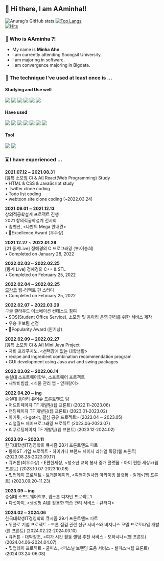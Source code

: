 ## 👋 Hi there, I am AAminha!!

![Anurag's GitHub stats](https://github-readme-stats.vercel.app/api?username=aaminha&show_icons=true&theme=radical) [![Top Langs](https://github-readme-stats.vercel.app/api/top-langs/?username=aaminha&langs_count=10&layout=compact&theme=dark)](https://github.com/aaminha/aaminha)
<br />
[![Hits](https://hits.seeyoufarm.com/api/count/incr/badge.svg?url=https%3A%2F%2Fgithub.com%2Fgjbae1212%2Fhit-counter)](https://hits.seeyoufarm.com)                    

### 🤔 Who is AAminha ?!
* My name is __Minha Ahn__.
* I am currently attending Soongsil University.
* I am majoring in software.
* I am convergence majoring in Bigdata.

### :wrench: The technique I've used at least once is ...
#### Studying and Use well
<img src="https://img.shields.io/badge/javascript-F7DF1E?style=for-the-badge&logo=javascript&logoColor=white"> <img src="https://img.shields.io/badge/typescript-3178C6?style=for-the-badge&logo=typescript&logoColor=white"> <img src="https://img.shields.io/badge/react-61DAFB?style=for-the-badge&logo=react&logoColor=white"> <img src="https://img.shields.io/badge/tailwindcss-06B6D4?style=for-the-badge&logo=tailwindcss&logoColor=white"> <img src="https://img.shields.io/badge/reactquery-FF4154?style=for-the-badge&logo=reactquery&logoColor=white"> <img src="https://img.shields.io/badge/recoil-f26b00?style=for-the-badge&logo=">
#### Have used
<img src="https://img.shields.io/badge/c-A8B9CC?style=for-the-badge&logo=c&logoColor=white"> <img src="https://img.shields.io/badge/c++-00599C?style=for-the-badge&logo=c++&logoColor=white"> <img src="https://img.shields.io/badge/python-3776AB?style=for-the-badge&logo=python&logoColor=white"> <img src="https://img.shields.io/badge/JAVA-007396?style=for-the-badge&logo=java&logoColor=white"> <img src="https://img.shields.io/badge/r-276DC3?style=for-the-badge&logo=r&logoColor=white"> <img src="https://img.shields.io/badge/html5-E34F26?style=for-the-badge&logo=html5&logoColor=white"> <img src="https://img.shields.io/badge/css-1572B6?style=for-the-badge&logo=css3&logoColor=white">
#### Tool
<img src="https://img.shields.io/badge/github-181717?style=for-the-badge&logo=github&logoColor=white"> <img src="https://img.shields.io/badge/slack-4A154B?style=for-the-badge&logo=slack&logoColor=white">

### :hourglass: I have experienced ...
__2021.07.12 ~ 2021.08.31__  
[융특 소모임 Ci & Ai] React(Web Programming) Study  
• HTML & CSS & JavaScript study  
• Twitter clone coding  
• Todo list coding  
• webtoon site clone coding (~2022.03.24)

__2021.09.01 ~ 2021.12.13__  
창의적공학설계 프로젝트 진행  
2021 창의적공학설계 전시회  
• 솦벤션, <나만의 Mega 안내견>  
• 🏅Excellence Award (우수상)  

__2021.12.27 ~ 2022.01.28__  
[21 동계Live] 정혜경의 C 프로그래밍 (부:이승희)  
• Completed on January 28, 2022

__2022.02.03 ~ 2022.02.25__  
[동계 Live] 정혜경의 C++ & STL  
• Completed on February 25, 2022

__2022.02.04 ~ 2022.02.25__  
[모각코](https://cafe.naver.com/codeuniv) 웹-리액트 편 스터디  
• Completed on February 25, 2022

__2022.02.07 ~ 2022.03.29__  
구글 클라우드 이노베이션 컨테스트 참여  
• SOS(Student Office Service), 소모임 및 동아리 운영 편리를 위한 서비스 제작  
• 우승 후보팀 선정  
• 🏅Popularity Award (인기상)

__2022.02.09 ~ 2022.02.27__  
[융특 소모임 Ci & Ai] Mini Java Project  
• 자바 프라푸치노, <선택장애 없는 대학생활>  
• recipe and ingredient combination recommendation program  
• GUI development using Java awt and swing packages 

__2022.03.02 ~ 2022.06.14__  
숭실대 소프트웨어학부, 소프트웨어 프로젝트   
• 새싹비빔밥, <식물 관리 앱 - 잎파랑이>

__2022.04.20 ~ ing__  
숭실대 동아리 유어슈 프론트엔드 팀  
• 어드민페이지 TF 개발팀(웹 프론트) (2022.11-2023.06)  
• 랜딩페이지 TF 개발팀(웹 프론트) (2023.01-2023.02)  
• 아가릿, <i-got-it, 결심 공유 프로젝트> (2023.04 ~ 2023.05)  
• 리얼월드 페어프로그래밍 프로젝트 (2023.06-2023.07)  
• 리쿠르팅페이지 TF 개발팀(웹 프론트) (2023.12-2024.02)  

__2023.09 ~ 2023.11__  
한국대학생IT경영학회 큐시즘 28기 프론트엔드 파트  
• 동아ST 기업 프로젝트 - 하이카디 브랜드 페이지 리뉴얼 확장(웹 프론트) (2023.08.28-2023.09.17)  
• 큐커톤(최우수상) - E편한세상, <청소년 교육 봉사 중개 플랫폼 - 아이 편한 세상>(웹 프론트) (2023.10.07-2023.10.08)  
• 밋업데이 프로젝트 - 트래블메이커, <여행지원사업 아카이빙 플랫폼 - 갈래>(웹 프론트) (2023.09.20-11.23)  

__2023.09 ~ ing__  
숭실대 소프트웨어학부, 캡스톤 디자인 프로젝트1  
• 다섯아이, <생성형 AI를 활용한 학습 관리 서비스 - 큐터디>

__2024.02 ~ 2024.06__  
한국대학생IT경영학회 큐시즘 29기 프론트엔드 파트  
• 위플로 기업 프로젝트 - 드론 점검 관련 신규 서비스와 비지니스 모델 프로토타입 개발(웹 프론트) (2024.02.22-2024.03.10)  
• 큐커톤 - 대박징조, <여가 시간 활동 랜덤 추천 서비스 - 모하시나>(웹 프론트) (2024.04.06-2024.04.07)  
• 밋업데이 프로젝트 - 쿨피스, <퍼스널 브랜딩 도움 서비스 - 셀피스>(웹 프론트) (2024.03.24-06.08)  
